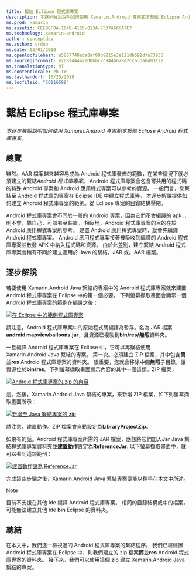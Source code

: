 ```yaml
---
title: 繫結 Eclipse 程式庫專案
description: 本逐步解說說明如何使用 Xamarin.Android 專案範本繫結 Eclipse Android 程式庫專案。
ms.prod: xamarin
ms.assetid: CEE90F8A-164B-4155-813A-7537A665A7E7
ms.technology: xamarin-android
author: conceptdev
ms.author: crdun
ms.date: 03/01/2018
ms.openlocfilehash: a5887748eda8af89b9215e3e121db592dfa73935
ms.sourcegitcommit: e268fd44422d0bbc7c944a678e2cc633a0493122
ms.translationtype: MT
ms.contentlocale: zh-TW
ms.lasthandoff: 10/25/2018
ms.locfileid: "50116598"
---
```

# <a name="binding-an-eclipse-library-project"></a>繫結 Eclipse 程式庫專案

_本逐步解說說明如何使用 Xamarin.Android 專案範本繫結 Eclipse Android 程式庫專案。_


## <a name="overview"></a>總覽

雖然。AAR 檔案越來越容易成為 Android 程式庫發佈的範數，在某些情況下就必須建立的繫結*Android 程式庫專案*。 Android 程式庫專案會包含可共用的程式碼的特殊 Android 專案和 Android 應用程式專案可以參考的資源。 一般而言，您繫結至 Android 程式庫的專案在 Eclipse IDE 中建立程式庫時。
本逐步解說提供如何建立 Android 程式庫專案的範例。從 Eclipse 專案的目錄結構壓縮。

Android 程式庫專案會不同於一般的 Android 專案，因為它們不會編譯的 apk，，則不會，靠自己，可部署至裝置。 相反地，Android 程式庫專案的目的在於 Android 應用程式專案所參考。 建置 Android 應用程式專案時，就會先編譯 Android 程式庫專案。 Android 應用程式專案接著被吸收到編譯的 Android 程式庫專案並散發 APK 中納入程式碼和資源。 由於此差別，建立繫結 Android 程式庫專案會稍有不同於建立適用於 Java 的繫結。JAR 或。AAR 檔案。



## <a name="walkthrough"></a>逐步解說

若要使用 Xamarin.Android Java 繫結的專案中的 Android 程式庫專案就來建置 Android 程式庫專案在 Eclipse 中的第一個必要。 下列螢幕擷取畫面會顯示一個 Android 程式庫專案的範例在編譯之後： 

[![在 Eclipse 中的範例程式庫專案](binding-a-library-project-images/build-lib-in-eclipse.png)](binding-a-library-project-images/build-lib-in-eclipse.png#lightbox)

請注意，Android 程式庫專案中的原始程式碼編譯為暫存。名為 JAR 檔案**android mapviewballoons.jar**，且資源已複製到**bin/res/無暇**資料夾。 

一旦編譯 Android 程式庫專案在 Eclipse 中，它可以再繫結使用 Xamarin.Android Java 繫結的專案。 第一次。必須建立 ZIP 檔案，其中包含**筒**並**res** Android 程式庫專案的資料夾。 很重要，您就會移除中間**無暇**子目錄，讓資源位於**bin/res**。下列螢幕擷取畫面顯示內容的其中一個這類。ZIP 檔案： 

[![Android 程式庫專案的.zip 的內容](binding-a-library-project-images/contents-of-zip-file.png)](binding-a-library-project-images/contents-of-zip-file.png#lightbox)

這。然後，Xamarin.Android Java 繫結的專案，來新增 ZIP 檔案，如下列螢幕擷取畫面所示：

[![新增至 Java 繫結專案的 zip](binding-a-library-project-images/zip-in-binding-project.png)](binding-a-library-project-images/zip-in-binding-project.png#lightbox)

請注意，建置動作。ZIP 檔案會自動設定為**LibraryProjectZip**。

如果有的話。Android 程式庫專案所需的 JAR 檔案，應該將它們加入**Jar** Java 繫結程式庫專案資料夾並**建置動作**設定為**ReferenceJar**. 以下螢幕擷取畫面中，就可以看到這類範例： 

[![建置動作設為 ReferenceJar](binding-a-library-project-images/set-to-referencejar.png)](binding-a-library-project-images/set-to-referencejar.png#lightbox)

完成這些步驟之後，Xamarin.Android Java 繫結專案便能以稍早在本文中所述。

> [!NOTE]
> 目前不支援在其他 Ide 編譯 Android 程式庫專案。 相同的目錄結構或中的檔案，可能無法建立其他 Ide **bin** Eclipse 的資料夾。 


## <a name="summary"></a>總結

在本文中，我們逐一檢視過的 Android 程式庫專案的繫結程序。 我們已經建置 Android 程式庫專案在 Eclipse 中，則我們建立的 zip 檔案**筒**並**res** Android 程式庫專案的資料夾。 接下來，我們可以使用這個 zip 建立 Xamarin.Android Java 繫結的專案。 


